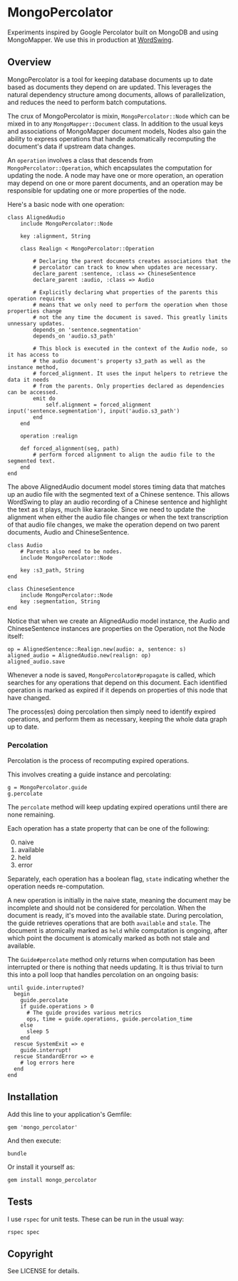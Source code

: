 MongoPercolator
================

Experiments inspired by Google Percolator built on MongoDB and using MongoMapper. We use this in production at [WordSwing](https://wordswing.com/about).

## Overview

MongoPercolator is a tool for keeping database documents up to date based as documents they depend on are updated. This leverages the natural dependency structure among documents, allows of parallelization, and reduces the need to perform batch computations.

The crux of MongoPercolator is mixin, `MongoPercolator::Node` which can be mixed in to any `MongoMapper::Document` class. In addition to the usual keys and associations of MongoMapper document models, Nodes also gain the ability to express operations that handle automatically recomputing the document's data if upstream data changes.

An `operation` involves a class that descends from `MongoPercolator::Operation`,
which encapsulates the computation for updating the node. A node may have one
or more operation, an operation may depend on one or more parent documents, and
an operation may be responsible for updating one or more properties of the
node.

Here's a basic node with one operation:

    class AlignedAudio
        include MongoPercolator::Node

        key :alignment, String

        class Realign < MongoPercolator::Operation

            # Declaring the parent documents creates associations that the
            # percolator can track to know when updates are necessary.
            declare_parent :sentence, :class => ChineseSentence
            declare_parent :audio, :class => Audio

            # Explicitly declaring what properties of the parents this operation requires
            # means that we only need to perform the operation when those properties change
            # not the any time the document is saved. This greatly limits unnessary updates.
            depends_on 'sentence.segmentation'
            depends_on 'audio.s3_path'

            # This block is executed in the context of the Audio node, so it has access to
            # the audio document's property s3_path as well as the instance method, 
            # forced_alignment. It uses the input helpers to retrieve the data it needs
            # from the parents. Only properties declared as dependencies can be accessed.
            emit do
                self.alignment = forced_alignment input('sentence.segmentation'), input('audio.s3_path')
            end
        end

        operation :realign

        def forced_alignment(seg, path)
            # perform forced alignment to align the audio file to the segmented text.
        end
    end

The above AlignedAudio document model stores timing data that matches up an
audio file with the segmented text of a Chinese sentence. This allows
WordSwing to play an audio recording of a Chinese sentence and highlight the
text as it plays, much like karaoke. Since we need to update the alignment when
either the audio file changes or when the text transcription of that audio file
changes, we make the operation depend on two parent documents, Audio and ChineseSentence.

    class Audio
        # Parents also need to be nodes.
        include MongoPercolator::Node

        key :s3_path, String
    end

    class ChineseSentence 
        include MongoPercolator::Node
        key :segmentation, String
    end

Notice that when we create an AlignedAudio model instance, the Audio and
ChineseSentence instances are properties on the Operation, not the Node itself:

    op = AlignedSentence::Realign.new(audio: a, sentence: s)
    aligned_audio = AlignedAudio.new(realign: op)
    aligned_audio.save

Whenever a node is saved, `MongoPercolator#propagate` is called, which searches
for any operations that depend on this document. Each identified operation is
marked as expired if it depends on properties of this node that have changed.

The process(es) doing percolation then simply need to identify expired
operations, and perform them as necessary, keeping the whole data graph up to
date.

### Percolation

Percolation is the process of recomputing expired operations.

This involves creating a guide instance and percolating:

    g = MongoPercolator.guide
    g.percolate

The `percolate` method will keep updating expired operations until there are none remaining.

Each operation has a state property that can be one of the following:

0. naive
0. available
0. held
0. error

Separately, each operation has a boolean flag, `state` indicating whether the operation needs re-computation.

A new operation is initially in the naive state, meaning the document may be incomplete and should not be considered for percolation. When the document is ready, it's moved into the available state. During percolation, the guide retrieves operations that are both `available` and `stale`. The document is atomically marked as `held` while computation is ongoing, after which point the document is atomically marked as both not stale and available.

The `Guide#percolate` method only returns when computation has been interrupted or there is nothing that needs updating. It is thus trivial to turn this into a poll loop that handles percolation on an ongoing basis:


    until guide.interrupted?
      begin
        guide.percolate
        if guide.operations > 0
          # The guide provides various metrics 
          ops, time = guide.operations, guide.percolation_time
        else
          sleep 5
        end
      rescue SystemExit => e
        guide.interrupt!
      rescue StandardError => e
        # log errors here
      end
    end

## Installation

Add this line to your application's Gemfile:

    gem 'mongo_percolator'

And then execute:

    bundle

Or install it yourself as:

    gem install mongo_percolator

## Tests

I use `rspec` for unit tests. These can be run in the usual way:

    rspec spec

## Copyright

See LICENSE for details.
